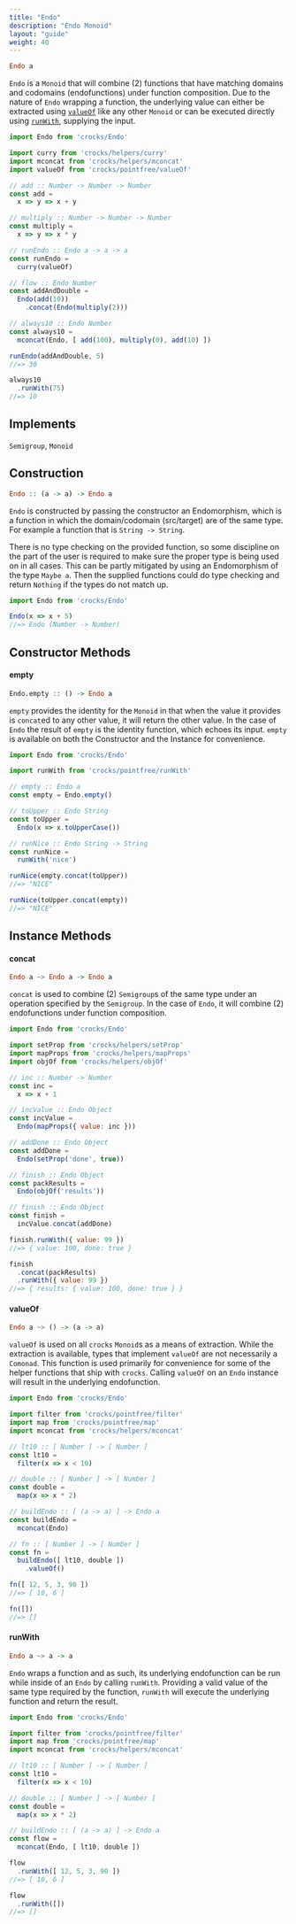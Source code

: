 ```yaml
---
title: "Endo"
description: "Endo Monoid"
layout: "guide"
weight: 40
---
```


```haskell
Endo a
```

`Endo` is a `Monoid` that will combine (2) functions that have matching domains
and codomains (endofunctions) under function composition. Due to the nature
of `Endo` wrapping a function, the underlying value can either be extracted
using [`valueOf`](#valueof) like any other `Monoid` or can be executed directly
using [`runWith`](#runWith), supplying the input.

```javascript
import Endo from 'crocks/Endo'

import curry from 'crocks/helpers/curry'
import mconcat from 'crocks/helpers/mconcat'
import valueOf from 'crocks/pointfree/valueOf'

// add :: Number -> Number -> Number
const add =
  x => y => x + y

// multiply :: Number -> Number -> Number
const multiply =
  x => y => x * y

// runEndo :: Endo a -> a -> a
const runEndo =
  curry(valueOf)

// flow :: Endo Number
const addAndDouble =
  Endo(add(10))
    .concat(Endo(multiply(2)))

// always10 :: Endo Number
const always10 =
  mconcat(Endo, [ add(100), multiply(0), add(10) ])

runEndo(addAndDouble, 5)
//=> 30

always10
  .runWith(75)
//=> 10
```

<article id="topic-implements">

## Implements

`Semigroup`, `Monoid`

</article>

<article id="topic-construction">

## Construction

```haskell
Endo :: (a -> a) -> Endo a
```

`Endo` is constructed by passing the constructor an Endomorphism, which is a
function in which the domain/codomain (src/target) are of the same
type. For example a function that is `String -> String`.

There is no type checking on the provided function, so some discipline on the
part of the user is required to make sure the proper type is being used on in
all cases. This can be partly mitigated by using an Endomorphism of the
type `Maybe a`. Then the supplied functions could do type checking and
return `Nothing` if the types do not match up.

```javascript
import Endo from 'crocks/Endo'

Endo(x => x + 5)
//=> Endo (Number -> Number)
```

</article>

<article id="topic-constructor">

## Constructor Methods

#### empty

```haskell
Endo.empty :: () -> Endo a
```

`empty` provides the identity for the `Monoid` in that when the value it
provides is `concat`ed to any other value, it will return the other value. In
the case of `Endo` the result of `empty` is the identity function, which echoes
its input. `empty` is available on both the Constructor and the Instance for
convenience.

```javascript
import Endo from 'crocks/Endo'

import runWith from 'crocks/pointfree/runWith'

// empty :: Endo a
const empty = Endo.empty()

// toUpper :: Endo String
const toUpper =
  Endo(x => x.toUpperCase())

// runNice :: Endo String -> String
const runNice =
  runWith('nice')

runNice(empty.concat(toUpper))
//=> "NICE"

runNice(toUpper.concat(empty))
//=> "NICE"
```

</article>

<article id="topic-instance">

## Instance Methods

#### concat

```haskell
Endo a ~> Endo a -> Endo a
```

`concat` is used to combine (2) `Semigroup`s of the same type under an operation
specified by the `Semigroup`. In the case of `Endo`, it will combine (2)
endofunctions under function composition.

```javascript
import Endo from 'crocks/Endo'

import setProp from 'crocks/helpers/setProp'
import mapProps from 'crocks/helpers/mapProps'
import objOf from 'crocks/helpers/objOf'

// inc :: Number -> Number
const inc =
  x => x + 1

// incValue :: Endo Object
const incValue =
  Endo(mapProps({ value: inc }))

// addDone :: Endo Object
const addDone =
  Endo(setProp('done', true))

// finish :: Endo Object
const packResults =
  Endo(objOf('results'))

// finish :: Endo Object
const finish =
  incValue.concat(addDone)

finish.runWith({ value: 99 })
//=> { value: 100, done: true }

finish
  .concat(packResults)
  .runWith({ value: 99 })
//=> { results: { value: 100, done: true } }
```

#### valueOf

```haskell
Endo a ~> () -> (a -> a)
```

`valueOf` is used on all `crocks` `Monoid`s as a means of extraction. While the
extraction is available, types that implement `valueOf` are not necessarily a
`Comonad`. This function is used primarily for convenience for some of the
helper functions that ship with `crocks`. Calling `valueOf` on
an `Endo` instance will result in the underlying endofunction.

```javascript
import Endo from 'crocks/Endo'

import filter from 'crocks/pointfree/filter'
import map from 'crocks/pointfree/map'
import mconcat from 'crocks/helpers/mconcat'

// lt10 :: [ Number ] -> [ Number ]
const lt10 =
  filter(x => x < 10)

// double :: [ Number ] -> [ Number ]
const double =
  map(x => x * 2)

// buildEndo :: [ (a -> a) ] -> Endo a
const buildEndo =
  mconcat(Endo)

// fn :: [ Number ] -> [ Number ]
const fn =
  buildEndo([ lt10, double ])
    .valueOf()

fn([ 12, 5, 3, 90 ])
//=> [ 10, 6 ]

fn([])
//=> []
```

#### runWith

```haskell
Endo a ~> a -> a
```

`Endo` wraps a function and as such, its underlying endofunction can be run
while inside of an `Endo` by calling `runWith`. Providing a valid value of the
same type required by the function, `runWith` will execute the underlying
function and return the result.

```javascript
import Endo from 'crocks/Endo'

import filter from 'crocks/pointfree/filter'
import map from 'crocks/pointfree/map'
import mconcat from 'crocks/helpers/mconcat'

// lt10 :: [ Number ] -> [ Number ]
const lt10 =
  filter(x => x < 10)

// double :: [ Number ] -> [ Number ]
const double =
  map(x => x * 2)

// buildEndo :: [ (a -> a) ] -> Endo a
const flow =
  mconcat(Endo, [ lt10, double ])

flow
  .runWith([ 12, 5, 3, 90 ])
//=> [ 10, 6 ]

flow
  .runWith([])
//=> []
```

</article>
